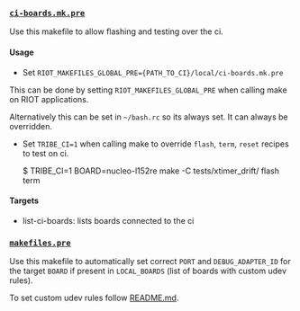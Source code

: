
### [`ci-boards.mk.pre`](ci-boards.mk.pre)

Use this makefile to allow flashing and testing over the ci.

#### Usage

- Set `RIOT_MAKEFILES_GLOBAL_PRE={PATH_TO_CI}/local/ci-boards.mk.pre`

This can be done by setting `RIOT_MAKEFILES_GLOBAL_PRE` when calling make on
RIOT applications.

Alternatively this can be set in `~/bash.rc` so its always set. It can always
be overridden.

- Set `TRIBE_CI=1` when calling make to override `flash`, `term`, `reset`
recipes to test on ci.

  $ TRIBE_CI=1 BOARD=nucleo-l152re make -C tests/xtimer_drift/ flash term

#### Targets

- list-ci-boards: lists boards connected to the ci

### [`makefiles.pre`](makefiles.pre)

Use this makefile to automatically set correct `PORT` and `DEBUG_ADAPTER_ID` for the
target `BOARD` if present in `LOCAL_BOARDS` (list of boards with custom udev rules).

To set custom udev rules follow [README.md](../README.md).
